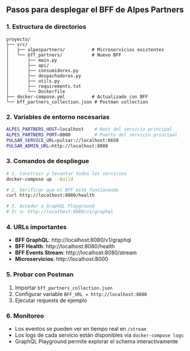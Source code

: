 ## Pasos para desplegar el BFF de Alpes Partners

### 1. Estructura de directorios
```
proyecto/
├── src/
│   ├── alpespartners/          # Microservicios existentes
│   └── bff_partners/           # Nuevo BFF
│       ├── main.py
│       ├── api/
│       ├── consumidores.py
│       ├── despachadores.py
│       ├── utils.py
│       ├── requirements.txt
│       └── Dockerfile
├── docker-compose.yml          # Actualizado con BFF
└── bff_partners_collection.json # Postman collection
```

### 2. Variables de entorno necesarias
```bash
ALPES_PARTNERS_HOST=localhost    # Host del servicio principal
ALPES_PARTNERS_PORT=8000         # Puerto del servicio principal  
PULSAR_SERVICE_URL=pulsar://localhost:6650
PULSAR_ADMIN_URL=http://localhost:8080
```

### 3. Comandos de despliegue
```bash
# 1. Construir y levantar todos los servicios
docker-compose up --build

# 2. Verificar que el BFF esté funcionando
curl http://localhost:8080/health

# 3. Acceder a GraphQL Playground
# Ir a: http://localhost:8080/v1/graphql
```

### 4. URLs importantes
- **BFF GraphQL**: http://localhost:8080/v1/graphql
- **BFF Health**: http://localhost:8080/health  
- **BFF Events Stream**: http://localhost:8080/stream
- **Microservicios**: http://localhost:8000

### 5. Probar con Postman
1. Importar `bff_partners_collection.json`
2. Configurar variable `BFF_URL = http://localhost:8080`
3. Ejecutar requests de ejemplo

### 6. Monitoreo
- Los eventos se pueden ver en tiempo real en `/stream`
- Los logs de cada servicio están disponibles via `docker-compose logs`
- GraphQL Playground permite explorar el schema interactivamente